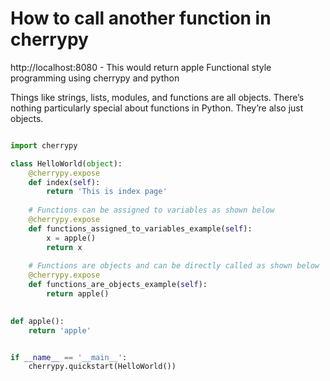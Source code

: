 # How to call another function in cherrypy

http://localhost:8080 - This would return apple
Functional style programming using cherrypy and python

Things like strings, lists, modules, and functions are all objects. 
There’s nothing particularly special about functions in Python. They’re also just objects.


```python

import cherrypy

class HelloWorld(object):
    @cherrypy.expose
    def index(self):        
        return 'This is index page'
    
    # Functions can be assigned to variables as shown below
    @cherrypy.expose
    def functions_assigned_to_variables_example(self):
        x = apple()
        return x
    
    # Functions are objects and can be directly called as shown below
    @cherrypy.expose
    def functions_are_objects_example(self):
        return apple()

    
def apple():
    return 'apple'


if __name__ == '__main__':    
    cherrypy.quickstart(HelloWorld())


```
